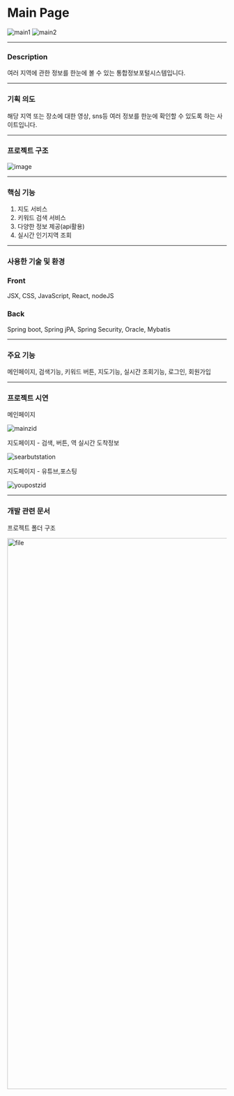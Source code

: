 # Main Page
![main1](https://github.com/kkhhae/where-where/assets/145322792/110d42fd-1761-4433-ae0a-ea24b8b5a588)
![main2](https://github.com/kkhhae/where-where/assets/145322792/5ce58fda-ed29-46d4-a817-ee046070dc1c)

---
### Description
<span style="border 1px solid #EAEAEA">여러 지역에 관한 정보를 한눈에 볼 수 있는 통합정보포털시스템입니다. </span>

---
### 기획 의도
<span style="border 1px solid #EAEAEA">해당 지역 또는 장소에 대한 영상, sns등 여러 정보를 한눈에 확인할 수 있도록 하는 사이트입니다.</span>

---
### 프로젝트 구조

![image](https://github.com/kkhhae/where-where/assets/145322792/2746ec78-1898-4af7-8b16-fe52b416e68f)


---
### 핵심 기능
1. 지도 서비스
2. 키워드 검색 서비스
3. 다양한 정보 제공(api활용)
4. 실시간 인기지역 조회

---
### 사용한 기술 및 환경

### Front
JSX, CSS, JavaScript, React, nodeJS

### Back
Spring boot, Spring jPA, Spring Security, Oracle, Mybatis

---
### 주요 기능

메인페이지, 검색기능, 키워드 버튼, 지도기능, 실시간 조회기능, 로그인, 회원가입

---
### 프로젝트 시연

메인페이지

![mainzid](https://github.com/kkhhae/where-where/assets/145322792/085b380b-e3be-4476-83f9-ef8f92f5f450)

지도페이지 - 검색, 버튼, 역 실시간 도착정보

![searbutstation](https://github.com/kkhhae/where-where/assets/145322792/c3ee1aea-cdd5-4db2-8800-8fc503de308b)

지도페이지 - 유튜브,포스팅

![youpostzid](https://github.com/kkhhae/where-where/assets/145322792/aa93afea-d687-4808-b0d3-3f0f0c21771e)


---
### 개발 관련 문서
프로젝트 폴더 구조

<img width="1263" alt="file" src="https://github.com/kkhhae/where-where/assets/145322792/a4ff36f7-fd14-423f-a821-941049bd3414">


